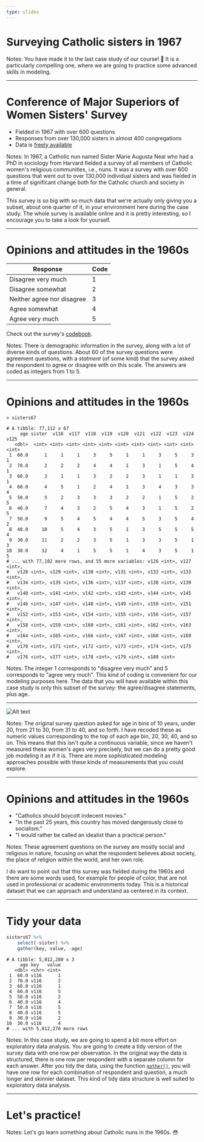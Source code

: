 ```yaml
---
type: slides
---
```


# Surveying Catholic sisters in 1967

Notes: You have made it to the last case study of our course! 🎉 It is a particularly compelling one, where we are going to practice some advanced skills in modeling.

---

# Conference of Major Superiors of Women Sisters' Survey

- Fielded in 1967 with over 600 questions
- Responses from over 130,000 sisters in almost 400 congregations
- Data is [freely available](https://curate.nd.edu/show/0r967368551)

Notes: In 1967, a Catholic nun named Sister Marie Augusta Neal who had a PhD in sociology from Harvard fielded a survey of all members of Catholic women's religious communities, i.e., nuns. It was a survey with over 600 questions that went out to over 130,000 individual sisters and was fielded in a time of significant change both for the Catholic church and society in general.

This survey is so big with so much data that we're actually only giving you a subset, about one quarter of it, in your environment here during the case study. The whole survey is available online and it is pretty interesting, so I encourage you to take a look for yourself.

---

# Opinions and attitudes in the 1960s

Response | Code 
--- | --- 
Disagree very much | 1
Disagree somewhat | 2 
Neither agree nor disagree | 3 
Agree somewhat | 4 
Agree very much | 5

Check out the survey's [codebook](https://curate.nd.edu/downloads/0v838051f6x).

Notes: There is demographic information in the survey, along with a lot of diverse kinds of questions. About 60 of the survey questions were agreement questions, with a *statment* (of some kind) that the survey asked the respondent to agree or disagree with on this scale. The answers are coded as integers from 1 to 5.

---

# Opinions and attitudes in the 1960s

```
> sisters67

# A tibble: 77,112 x 67
     age sister  v116  v117  v118  v119  v120  v121  v122  v123  v124  v125
   <dbl>  <int> <int> <int> <int> <int> <int> <int> <int> <int> <int> <int>
 1  60.0      1     1     1     3     5     1     1     3     5     3     1
 2  70.0      2     2     2     4     4     1     3     1     5     4     1
 3  60.0      3     1     1     3     2     2     3     1     1     3     1
 4  60.0      4     5     1     2     4     1     3     4     3     3     4
 5  50.0      5     2     3     3     3     2     2     1     5     2     5
 6  40.0      7     4     3     2     5     4     3     1     5     2     5
 7  50.0      9     5     4     5     4     4     5     3     5     4     2
 8  40.0     10     5     4     3     5     1     3     5     5     5     4
 9  30.0     11     2     2     3     5     1     3     3     5     1     3
10  30.0     12     4     1     5     5     1     4     3     5     1     5
# ... with 77,102 more rows, and 55 more variables: v126 <int>, v127 <int>,
#   v128 <int>, v129 <int>, v130 <int>, v131 <int>, v132 <int>, v133 <int>,
#   v134 <int>, v135 <int>, v136 <int>, v137 <int>, v138 <int>, v139 <int>,
#   v140 <int>, v141 <int>, v142 <int>, v143 <int>, v144 <int>, v145 <int>,
#   v146 <int>, v147 <int>, v148 <int>, v149 <int>, v150 <int>, v151 <int>,
#   v152 <int>, v153 <int>, v154 <int>, v155 <int>, v156 <int>, v157 <int>,
#   v158 <int>, v159 <int>, v160 <int>, v161 <int>, v162 <int>, v163 <int>,
#   v164 <int>, v165 <int>, v166 <int>, v167 <int>, v168 <int>, v169 <int>,
#   v170 <int>, v171 <int>, v172 <int>, v173 <int>, v174 <int>, v175 <int>,
#   v176 <int>, v177 <int>, v178 <int>, v179 <int>, v180 <int>
```

Notes: The integer 1 corresponds to "disagree very much" and 5 corresponds to "agree very much". This kind of coding is convenient for our modeling purposes here. The data that you will have available within this case study is only this subset of the survey: the agree/disagree statements, plus age.


---

![Alt text](https://github.com/juliasilge/supervised-ML-case-studies-course/blob/master/img/age_histogram.png?raw=true)

Notes: The original survey question asked for age in bins of 10 years, under 20, from 21 to 30, from 31 to 40, and so forth. I have recoded these as numeric values corresponding to the top of each age bin, 20, 30, 40, and so on. This means that this isn't quite a continuous variable, since we haven't measured these women's ages very precisely, but we can do a pretty good job modeling it as if it is. There are more sophisticated modeling approaches possible with these kinds of measurements that you could explore.  

---

# Opinions and attitudes in the 1960s


- "Catholics should boycott indecent movies."
- "In the past 25 years, this country has moved dangerously close to socialism."
- "I would rather be called an idealist than a practical person."

Notes: These agreement questions on the survey are mostly social and religious in nature, focusing on what the respondent believes about society, the place of religion within the world, and her own role. 

I do want to point out that this survey was fielded during the 1960s and there are some words used, for example for people of color, that are not used in professional or academic environments today. This is a historical dataset that we can approach and understand as centered in its context.

---

# Tidy your data

```r
sisters67 %>%
    select(-sister) %>%
    gather(key, value, -age)
```

```out
# A tibble: 5,012,280 x 3
     age key   value
   <dbl> <chr> <int>
 1  60.0 v116      1
 2  70.0 v116      2
 3  60.0 v116      1
 4  60.0 v116      5
 5  50.0 v116      2
 6  40.0 v116      4
 7  50.0 v116      5
 8  40.0 v116      5
 9  30.0 v116      2
10  30.0 v116      4
# ... with 5,012,270 more rows
```

Notes: In this case study, we are going to spend a bit more effort on exploratory data analysis. You are going to create a tidy version of the survey data with one row per observation. In the original way the data is structured, there is one row per respondent with a separate column for each answer. After you tidy the data, using the function [`gather()`](https://tidyr.tidyverse.org/reference/gather.html), you will have one row for each combination of respondent and question, a much longer and skinnier dataset. This kind of tidy data structure is well suited to exploratory data analysis.

---

# Let's practice!

Notes: Let's go learn something about Catholic nuns in the 1960s. 😳













